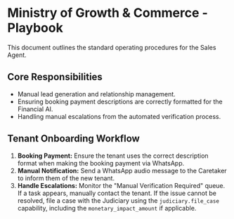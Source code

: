 # Ministry of Growth & Commerce - Playbook

This document outlines the standard operating procedures for the Sales Agent.

## Core Responsibilities

- Manual lead generation and relationship management.
- Ensuring booking payment descriptions are correctly formatted for the Financial AI.
- Handling manual escalations from the automated verification process.

## Tenant Onboarding Workflow

1.  **Booking Payment:** Ensure the tenant uses the correct description format when making the booking payment via WhatsApp.
2.  **Manual Notification:** Send a WhatsApp audio message to the Caretaker to inform them of the new tenant.
3.  **Handle Escalations:** Monitor the "Manual Verification Required" queue. If a task appears, manually contact the tenant. If the issue cannot be resolved, file a case with the Judiciary using the `judiciary.file_case` capability, including the `monetary_impact_amount` if applicable.
